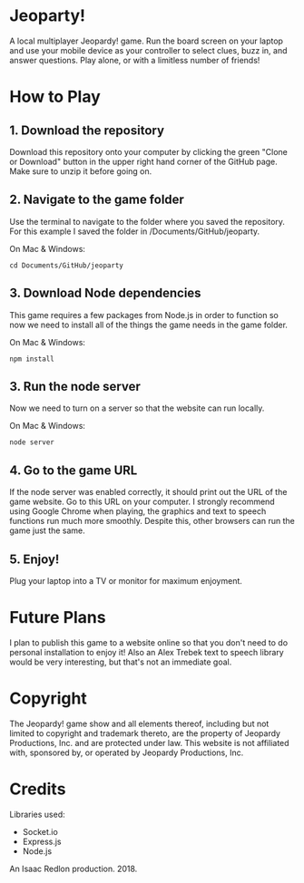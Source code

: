# Jeoparty!
A local multiplayer Jeopardy! game. Run the board screen on your laptop and use your mobile device as your controller to select clues, buzz in, and answer questions. Play alone, or with a limitless number of friends!

# How to Play

## 1. Download the repository
Download this repository onto your computer by clicking the green
"Clone or Download" button in the upper right hand corner of the GitHub page.
Make sure to unzip it before going on.

## 2. Navigate to the game folder
Use the terminal to navigate to the folder where you saved the repository. For
this example I saved the folder in /Documents/GitHub/jeoparty.

On Mac & Windows:
```
cd Documents/GitHub/jeoparty
```

## 3. Download Node dependencies
This game requires a few packages from Node.js in order to function so now we
need to install all of the things the game needs in the game folder.

On Mac & Windows:
```
npm install
```

## 3. Run the node server
Now we need to turn on a server so that the website can run locally.

On Mac & Windows:
```
node server
```

## 4. Go to the game URL
If the node server was enabled correctly, it should print out the URL of the
game website. Go to this URL on your computer. I strongly recommend using Google
Chrome when playing, the graphics and text to speech functions run much more
smoothly. Despite this, other browsers can run the game just the same.

## 5. Enjoy!
Plug your laptop into a TV or monitor for maximum enjoyment.

# Future Plans
I plan to publish this game to a website online so that you don't need to do
personal installation to enjoy it! Also an Alex Trebek text to speech library
would be very interesting, but that's not an immediate goal.

# Copyright
The Jeopardy! game show and all elements thereof, including but not limited to copyright and trademark thereto, are the property of Jeopardy Productions, Inc. and are protected under law. This website is not affiliated with, sponsored by, or operated by Jeopardy Productions, Inc.

# Credits
Libraries used:
* Socket.io
* Express.js
* Node.js

An Isaac Redlon production. 2018.

